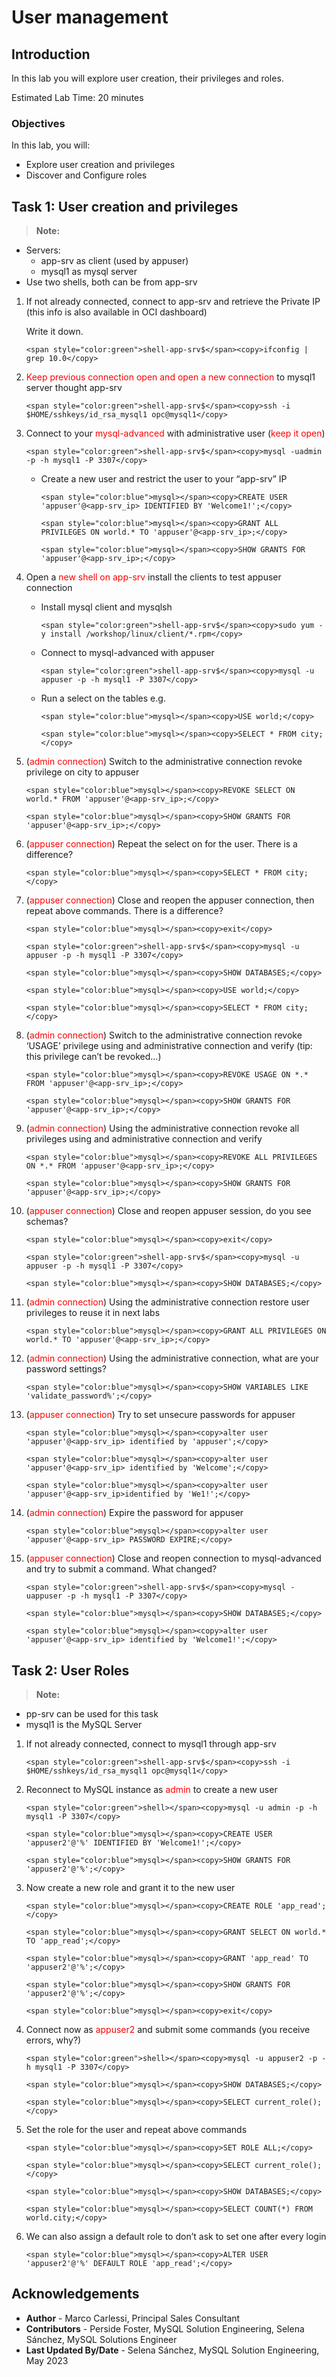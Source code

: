 # User management

## Introduction
In this lab you will explore user creation, their privileges and roles.

Estimated Lab Time: 20 minutes

### Objectives
In this lab, you will:
* Explore user creation and privileges 
* Discover and Configure roles


## Task 1: User creation and privileges
> **Note:** 
  * Servers:
    * app-srv as client (used by appuser)
    * mysql1 as mysql server
  * Use two shells, both can be from app-srv

1. If not already connected, connect to app-srv and retrieve the Private IP (this info is also available in OCI dashboard)
    
    Write it down.
    ```
    <span style="color:green">shell-app-srv$</span><copy>ifconfig | grep 10.0</copy>
    ```
    
2. <span style="color:red">Keep previous connection open and open a new connection </span>to mysql1 server thought app-srv
    ```
    <span style="color:green">shell-app-srv$</span><copy>ssh -i $HOME/sshkeys/id_rsa_mysql1 opc@mysql1</copy>
    ```
3. Connect to your <span style="color:red">mysql-advanced</span> with administrative user (<span style="color:red">keep it open</span>)
    ```
    <span style="color:green">shell-app-srv$</span><copy>mysql -uadmin -p -h mysql1 -P 3307</copy>
    ```
    * Create a new user and restrict the user to your “app-srv” IP
        ```
        <span style="color:blue">mysql></span><copy>CREATE USER 'appuser'@<app-srv_ip> IDENTIFIED BY 'Welcome1!';</copy>
        ```
        ```
        <span style="color:blue">mysql></span><copy>GRANT ALL PRIVILEGES ON world.* TO 'appuser'@<app-srv_ip>;</copy>
        ```
        ```
        <span style="color:blue">mysql></span><copy>SHOW GRANTS FOR 'appuser'@<app-srv_ip>;</copy>
        ```
4. Open a <span style="color:red">new shell on app-srv</span> install the clients to test appuser connection
    * Install mysql client and mysqlsh
        ```
        <span style="color:green">shell-app-srv$</span><copy>sudo yum -y install /workshop/linux/client/*.rpm</copy>
        ```
    * Connect to mysql-advanced with appuser
        ```
        <span style="color:green">shell-app-srv$</span><copy>mysql -u appuser -p -h mysql1 -P 3307</copy>
        ```
    * Run a select on the tables e.g.
        ```
        <span style="color:blue">mysql></span><copy>USE world;</copy>
        ```
        ```
        <span style="color:blue">mysql></span><copy>SELECT * FROM city;</copy>
        ```
5. (<span style="color:red">admin connection</span>) Switch to the administrative connection revoke privilege on city to appuser
    ```
    <span style="color:blue">mysql></span><copy>REVOKE SELECT ON world.* FROM 'appuser'@<app-srv_ip>;</copy>
    ```
    ```
    <span style="color:blue">mysql></span><copy>SHOW GRANTS FOR 'appuser'@<app-srv_ip>;</copy>
    ```
6. (<span style="color:red">appuser connection</span>) Repeat the select on for the user. There is a difference?
    ```
    <span style="color:blue">mysql></span><copy>SELECT * FROM city;</copy>
    ```
7. (<span style="color:red">appuser connection</span>) Close and reopen the appuser connection, then repeat above commands. There is a difference?
    ```
    <span style="color:blue">mysql></span><copy>exit</copy>
    ```
    ```
    <span style="color:green">shell-app-srv$</span><copy>mysql -u appuser -p -h mysql1 -P 3307</copy>
    ```
    ```
    <span style="color:blue">mysql></span><copy>SHOW DATABASES;</copy>
    ```
    ```
    <span style="color:blue">mysql></span><copy>USE world;</copy>
    ```
    ```
    <span style="color:blue">mysql></span><copy>SELECT * FROM city;</copy>
    ```
8. (<span style="color:red">admin connection</span>) Switch to the administrative connection revoke ‘USAGE’ privilege using and administrative connection and verify 
    (tip: this privilege can’t be revoked...)
    ```
    <span style="color:blue">mysql></span><copy>REVOKE USAGE ON *.* FROM 'appuser'@<app-srv_ip>;</copy>
    ```
    ```
    <span style="color:blue">mysql></span><copy>SHOW GRANTS FOR 'appuser'@<app-srv_ip>;</copy>
    ```
9. (<span style="color:red">admin connection</span>) Using the administrative connection revoke all privileges using and administrative connection and verify
    ```
    <span style="color:blue">mysql></span><copy>REVOKE ALL PRIVILEGES ON *.* FROM 'appuser'@<app-srv_ip>;</copy>
    ```
    ```
    <span style="color:blue">mysql></span><copy>SHOW GRANTS FOR 'appuser'@<app-srv_ip>;</copy>
    ```
10. (<span style="color:red">appuser connection</span>) Close and reopen appuser session, do you see schemas?
    ```
    <span style="color:blue">mysql></span><copy>exit</copy>
    ```
    ```
    <span style="color:green">shell-app-srv$</span><copy>mysql -u appuser -p -h mysql1 -P 3307</copy>
    ```
    ```
    <span style="color:blue">mysql></span><copy>SHOW DATABASES;</copy>
    ```
11. (<span style="color:red">admin connection</span>) Using the administrative connection restore user privileges to reuse it in next labs
    ```
    <span style="color:blue">mysql></span><copy>GRANT ALL PRIVILEGES ON world.* TO 'appuser'@<app-srv_ip>;</copy>
    ```
12. (<span style="color:red">admin connection</span>) Using the administrative connection, what are your password settings?
    ```
    <span style="color:blue">mysql></span><copy>SHOW VARIABLES LIKE 'validate_password%';</copy>
    ```
13. (<span style="color:red">appuser connection</span>) Try to set unsecure passwords for appuser
    ```
    <span style="color:blue">mysql></span><copy>alter user 'appuser'@<app-srv_ip> identified by 'appuser';</copy>
    ```
    ```
    <span style="color:blue">mysql></span><copy>alter user 'appuser'@<app-srv_ip> identified by 'Welcome';</copy>
    ```
    ```
    <span style="color:blue">mysql></span><copy>alter user 'appuser'@<app-srv_ip>identified by 'We1!';</copy>
    ```

14. (<span style="color:red">admin connection</span>) Expire the password for appuser
    ```
    <span style="color:blue">mysql></span><copy>alter user 'appuser'@<app-srv_ip> PASSWORD EXPIRE;</copy>
    ```
15. (<span style="color:red">appuser connection</span>) Close and reopen connection to mysql-advanced and try to submit a command.
    What changed?
    ```
    <span style="color:green">shell-app-srv$</span><copy>mysql -uappuser -p -h mysql1 -P 3307</copy>
    ```
    ```
    <span style="color:blue">mysql></span><copy>SHOW DATABASES;</copy>
    ```
    ```
    <span style="color:blue">mysql></span><copy>alter user 'appuser'@<app-srv_ip> identified by 'Welcome1!';</copy>
    ```

## Task 2: User Roles
 > **Note:**
  * pp-srv can be used for this task
  * mysql1 is the MySQL Server

1. If not already connected, connect to mysql1 through app-srv
    ```
    <span style="color:green">shell-app-srv$</span><copy>ssh -i $HOME/sshkeys/id_rsa_mysql1 opc@mysql1</copy>
    ```
2. Reconnect to MySQL instance as <span style="color:red">admin</span> to create a new user
    ```
    <span style="color:green">shell></span><copy>mysql -u admin -p -h mysql1 -P 3307</copy>
    ```
    ```
    <span style="color:blue">mysql></span><copy>CREATE USER 'appuser2'@'%' IDENTIFIED BY 'Welcome1!';</copy>
    ```
    ```
    <span style="color:blue">mysql></span><copy>SHOW GRANTS FOR 'appuser2'@'%';</copy>
    ```
3. Now create a new role and grant it to the new user
    ```
    <span style="color:blue">mysql></span><copy>CREATE ROLE 'app_read';</copy>
    ```
    ```
    <span style="color:blue">mysql></span><copy>GRANT SELECT ON world.* TO 'app_read';</copy>
    ```
    ```
    <span style="color:blue">mysql></span><copy>GRANT 'app_read' TO 'appuser2'@'%';</copy>
    ```
    ```
    <span style="color:blue">mysql></span><copy>SHOW GRANTS FOR 'appuser2'@'%';</copy>
    ```
    ```
    <span style="color:blue">mysql></span><copy>exit</copy>
    ```
4. Connect now as <span style="color:red">appuser2</span> and submit some commands (you receive errors, why?)
    ```
    <span style="color:green">shell></span><copy>mysql -u appuser2 -p -h mysql1 -P 3307</copy>
    ```
    ```
    <span style="color:blue">mysql></span><copy>SHOW DATABASES;</copy>
    ```
    ```
    <span style="color:blue">mysql></span><copy>SELECT current_role();</copy>
    ```
5. Set the role for the user and repeat above commands
    ```
    <span style="color:blue">mysql></span><copy>SET ROLE ALL;</copy>
    ```
    ```
    <span style="color:blue">mysql></span><copy>SELECT current_role();</copy>
    ```
    ```
    <span style="color:blue">mysql></span><copy>SHOW DATABASES;</copy>
    ```
    ```
    <span style="color:blue">mysql></span><copy>SELECT COUNT(*) FROM world.city;</copy>
    ```
6. We can also assign a default role to don’t ask to set one after every login
    ```
    <span style="color:blue">mysql></span><copy>ALTER USER 'appuser2'@'%' DEFAULT ROLE 'app_read';</copy>
    ```



## Acknowledgements
* **Author** - Marco Carlessi, Principal Sales Consultant
* **Contributors** -  Perside Foster, MySQL Solution Engineering, Selena Sánchez, MySQL Solutions Engineer
* **Last Updated By/Date** - Selena Sánchez, MySQL Solution Engineering, May 2023

